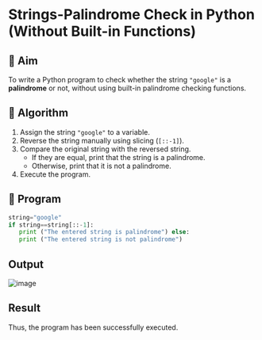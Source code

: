 # Strings-Palindrome Check in Python (Without Built-in Functions)

## 🎯 Aim
To write a Python program to check whether the string `"google"` is a **palindrome** or not, without using built-in palindrome checking functions.

## 🧠 Algorithm
1. Assign the string `"google"` to a variable.
2. Reverse the string manually using slicing (`[::-1]`).
3. Compare the original string with the reversed string.
   - If they are equal, print that the string is a palindrome.
   - Otherwise, print that it is not a palindrome.
4. Execute the program.

## 🧾 Program

```py
string="google" 
if string==string[::-1]: 
   print ("The entered string is palindrome") else: 
   print ("The entered string is not palindrome")
```

## Output
![image](https://github.com/user-attachments/assets/44f474c1-a570-4f1f-9aad-7562c8964e00)

## Result
Thus, the program has been successfully executed.
